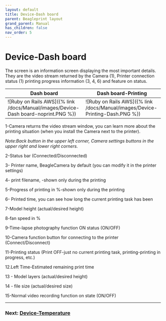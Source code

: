 ```yaml
---
layout: default
title: Device-Dash board
parent: Beagleprint layout
grand_parent: Manual
has_children: false
nav_order: 5
---
```


# Device-Dash board

The screen is an information screen displaying the most important details. They are the video stream returned by the Camera (1), Printer connection status (1) printing progress information (3, 4, 6) and feature on status.

|Dash board|Dash board-Printing|
|-|-|
|![Ruby on Rails AWS]({% link /docs/Manual/images/Device-Dash board-noprint.PNG %})|![Ruby on Rails AWS]({% link /docs/Manual/images/Device-Printing-Dash.PNG %})|

1-Camera returns the video stream window, you can learn more about the printing situation (when you install the Camera next to the printer).

_Note:Back button in the upper left corner, Camera settings buttons in the upper right and lower right corners._

2-Status bar (Connected/Disconnected)

3- Printer name, BeagleCamera by default (you can modify it in the printer settings)

4- print filename, -shown only during the printing

5-Progress of printing in %-shown only during the printing

6- Printed time, you can see how long the current printing task has been

7-Model height (actual/desired height)

8-fan speed in %

9-Time-lapse photography function ON status (ON/OFF)

10-Camera function button for connecting to the printer (Connect/Disconnect)

11-Printing status (Print OFF-just no current printing task, printing-printing in progress, etc.)

12.Left Time-Estimated remaining print time

13 - Model layers (actual/desired height)

14 - file size (actual/desired size)

15-Normal video recording function on state (ON/OFF)


---
### Next: [Device-Temperature](/just-the-docs/docs/Manual/Beagleprint%20Device%20Temperature)
